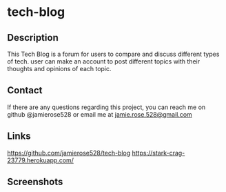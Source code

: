 # tech-blog

## Description

This Tech Blog is a forum for users to compare and discuss different types of tech. user can make an account to post different topics with their thoughts and opinions of each topic.

## Contact

If there are any questions regarding this project, you can reach me on github @jamierose528 or email me at jamie.rose.528@gmail.com

## Links

https://github.com/jamierose528/tech-blog
https://stark-crag-23779.herokuapp.com/

## Screenshots
